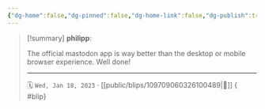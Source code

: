 ```yaml
---
{"dg-home":false,"dg-pinned":false,"dg-home-link":false,"dg-publish":true,"type":"blip","disabled rules":["yaml-title","yaml-title-alias","file-name-heading"],"title":"philipp on mastodon @ 2023-01-18","created-date":"2023-01-18T07:36:49","id":109709060326100500,"updated-date":"2025-05-02T08:50:43","dg-path":"blips/109709060326100489.md","permalink":"/blips/109709060326100489/","dgPassFrontmatter":true}
---
```


> [!summary] **philipp**:
>
> The official mastodon app is way better than the desktop or mobile browser experience. Well done!
> - - -
>
> 🗓️ `Wed, Jan 18, 2023` · [[public/blips/109709060326100489\|🔗]]
{ #blip}

